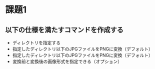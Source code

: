 # 課題1
## 以下の仕様を満たすコマンドを作成する
- ディレクトリを指定する
- 指定したディレクトリ以下のJPGファイルをPNGに変換（デフォルト）
- 指定したディレクトリ以下のJPGファイルをPNGに変換（デフォルト）
- 変換前と変換後の画像形式を指定できる（オプション）
